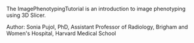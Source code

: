 
The ImagePhenotypingTutorial is an introduction to image phenotyping using 3D Slicer.

Author: Sonia Pujol, PhD, Assistant Professor of Radiology, Brigham and Women's Hospital, Harvard Medical School
